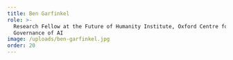 ```yaml
---
title: Ben Garfinkel
role: >-
  Research Fellow at the Future of Humanity Institute, Oxford Centre for the
  Governance of AI
image: /uploads/ben-garfinkel.jpg
order: 20
---
```


